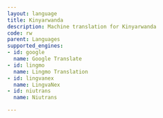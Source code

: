 ```yaml
---
layout: language
title: Kinyarwanda
description: Machine translation for Kinyarwanda
code: rw
parent: Languages
supported_engines:
- id: google
  name: Google Translate
- id: lingmo
  name: Lingmo Translation
- id: lingvanex
  name: LingvaNex
- id: niutrans
  name: Niutrans

---
```



